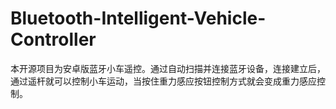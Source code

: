 # Bluetooth-Intelligent-Vehicle-Controller
本开源项目为安卓版蓝牙小车遥控。通过自动扫描并连接蓝牙设备，连接建立后，通过遥杆就可以控制小车运动，当按住重力感应按钮控制方式就会变成重力感应控制。
